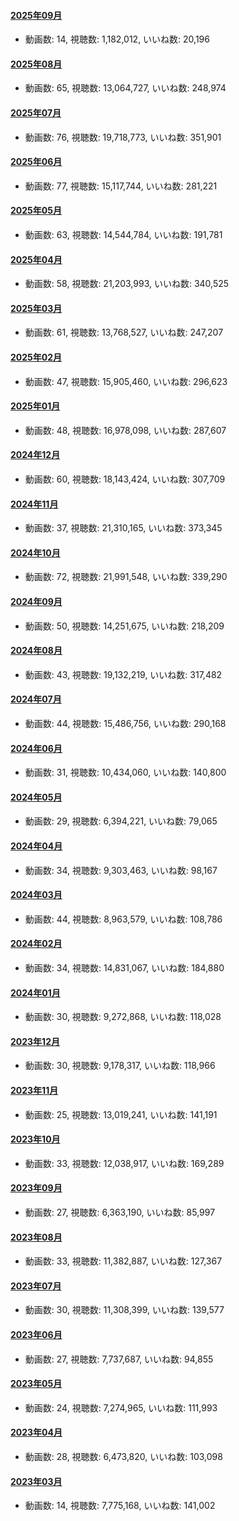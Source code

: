 #### [2025年09月](videos/202509 "wikilink")

-   動画数: 14, 視聴数: 1,182,012, いいね数: 20,196

#### [2025年08月](videos/202508 "wikilink")

-   動画数: 65, 視聴数: 13,064,727, いいね数: 248,974

#### [2025年07月](videos/202507 "wikilink")

-   動画数: 76, 視聴数: 19,718,773, いいね数: 351,901

#### [2025年06月](videos/202506 "wikilink")

-   動画数: 77, 視聴数: 15,117,744, いいね数: 281,221

#### [2025年05月](videos/202505 "wikilink")

-   動画数: 63, 視聴数: 14,544,784, いいね数: 191,781

#### [2025年04月](videos/202504 "wikilink")

-   動画数: 58, 視聴数: 21,203,993, いいね数: 340,525

#### [2025年03月](videos/202503 "wikilink")

-   動画数: 61, 視聴数: 13,768,527, いいね数: 247,207

#### [2025年02月](videos/202502 "wikilink")

-   動画数: 47, 視聴数: 15,905,460, いいね数: 296,623

#### [2025年01月](videos/202501 "wikilink")

-   動画数: 48, 視聴数: 16,978,098, いいね数: 287,607

#### [2024年12月](videos/202412 "wikilink")

-   動画数: 60, 視聴数: 18,143,424, いいね数: 307,709

#### [2024年11月](videos/202411 "wikilink")

-   動画数: 37, 視聴数: 21,310,165, いいね数: 373,345

#### [2024年10月](videos/202410 "wikilink")

-   動画数: 72, 視聴数: 21,991,548, いいね数: 339,290

#### [2024年09月](videos/202409 "wikilink")

-   動画数: 50, 視聴数: 14,251,675, いいね数: 218,209

#### [2024年08月](videos/202408 "wikilink")

-   動画数: 43, 視聴数: 19,132,219, いいね数: 317,482

#### [2024年07月](videos/202407 "wikilink")

-   動画数: 44, 視聴数: 15,486,756, いいね数: 290,168

#### [2024年06月](videos/202406 "wikilink")

-   動画数: 31, 視聴数: 10,434,060, いいね数: 140,800

#### [2024年05月](videos/202405 "wikilink")

-   動画数: 29, 視聴数: 6,394,221, いいね数: 79,065

#### [2024年04月](videos/202404 "wikilink")

-   動画数: 34, 視聴数: 9,303,463, いいね数: 98,167

#### [2024年03月](videos/202403 "wikilink")

-   動画数: 44, 視聴数: 8,963,579, いいね数: 108,786

#### [2024年02月](videos/202402 "wikilink")

-   動画数: 34, 視聴数: 14,831,067, いいね数: 184,880

#### [2024年01月](videos/202401 "wikilink")

-   動画数: 30, 視聴数: 9,272,868, いいね数: 118,028

#### [2023年12月](videos/202312 "wikilink")

-   動画数: 30, 視聴数: 9,178,317, いいね数: 118,966

#### [2023年11月](videos/202311 "wikilink")

-   動画数: 25, 視聴数: 13,019,241, いいね数: 141,191

#### [2023年10月](videos/202310 "wikilink")

-   動画数: 33, 視聴数: 12,038,917, いいね数: 169,289

#### [2023年09月](videos/202309 "wikilink")

-   動画数: 27, 視聴数: 6,363,190, いいね数: 85,997

#### [2023年08月](videos/202308 "wikilink")

-   動画数: 33, 視聴数: 11,382,887, いいね数: 127,367

#### [2023年07月](videos/202307 "wikilink")

-   動画数: 30, 視聴数: 11,308,399, いいね数: 139,577

#### [2023年06月](videos/202306 "wikilink")

-   動画数: 27, 視聴数: 7,737,687, いいね数: 94,855

#### [2023年05月](videos/202305 "wikilink")

-   動画数: 24, 視聴数: 7,274,965, いいね数: 111,993

#### [2023年04月](videos/202304 "wikilink")

-   動画数: 28, 視聴数: 6,473,820, いいね数: 103,098

#### [2023年03月](videos/202303 "wikilink")

-   動画数: 14, 視聴数: 7,775,168, いいね数: 141,002

